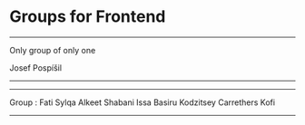 # Groups for Frontend

---

Only group of only one

Josef Pospíšil

---

---
Group :
Fati Sylqa
Alkeet Shabani
Issa Basiru
Kodzitsey Carrethers Kofi 

---

